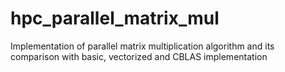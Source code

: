 # hpc_parallel_matrix_mul
Implementation of parallel matrix multiplication algorithm and its comparison with basic, vectorized and CBLAS implementation
